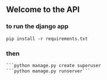 ## Welcome to the API

### to run the django app

```pip install -r requirements.txt```

### then 

```python manage.py migrate
```python manage.py create superuser
```python manage.py runserver```


